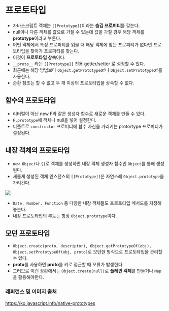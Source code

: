 # 프로토타입

- 자바스크립트 객체는 `[[Prototype]]`이라는 **숨김 프로퍼티**를 갖는다.
- null이나 다른 객체를 값으로 가질 수 있는데 값을 가질 경우 해당 객체를 **prototype**이라고 부른다.
- 어떤 객체에서 특정 프로퍼티를 읽을 때 해당 객체에 찾는 프로퍼티가 없다면 프로토타입을 찾아가 프로퍼티를 찾는다.
- 이것이 **프로토타입 상속**이다.
- `__proto__` 라는 `[[Prototype]]` 전용 getter/setter 로 설정할 수 있다.
- 최근에는 해당 방법보다 `Object.getPrototypeOf`나 `Object.setPrototypeOf`를 사용한다.
- 순환 참조는 할 수 없고 두 개 이상의 프로토타입을 상속할 수 없다.

## 함수의 프로토타입

- 리터럴이 아닌 new F와 같은 생성자 함수로 새로운 객체를 만들 수 있다.
- `F.prototype`에 객체나 null을 넣어 설정한다.
- 디폴트로 `constructor` 프로퍼티에 함수 자신을 가리키는 protortype 프로퍼티가 설정된다.

## 내장 객체의 프로토타입

- `new Object`나 `{}`로 객체를 생성하면 내장 객체 생성자 함수인 `Object`를 통해 생성된다.
- 새롭게 생성된 객체 인스턴스의 `[[Prototype]]`은 자연스레 `Object.prototype`을 가리킨다.

![](https://i.imgur.com/Gse4N01.png)

- `Date, Number, Function` 등 다양한 내장 객체들도 프로토타입 메서드를 지정해 놓는다.
- 내장 프로토타입의 루트는 항상 `Object.prototype`이다.

## 모던 프로토타입

- `Object.create(proto, descriptor), Object.getPrototypeOf(obj), Object.setPrototypeOf(obj, proto)`로 모던한 방식으로 프로토타입을 관리할 수 있다.
- **proto**를 사용하면 **proto**를 키로 접근할 때 오류가 발생한다.
- 그러므로 이런 상황에서는 `Object.create(null)`로 **플레인 객체**를 만들거나 `Map`을 활용해야한다.

### 레퍼런스 및 이미지 출처

https://ko.javascript.info/native-prototypes
